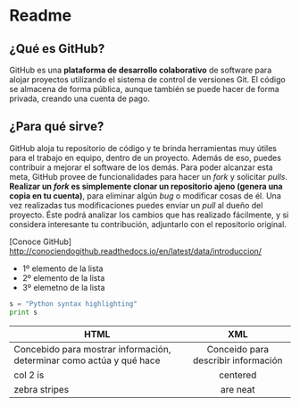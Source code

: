 # Readme
## ¿Qué es GitHub?
GitHub es una **plataforma de desarrollo colaborativo** de software para alojar proyectos utilizando el sistema de control de versiones Git. El código se almacena de forma pública, aunque también se puede hacer de forma privada, creando una cuenta de pago.
## ¿Para qué sirve?
GitHub aloja tu repositorio de código y te brinda herramientas muy útiles para el trabajo en equipo, dentro de un proyecto. Además de eso, puedes contribuir a mejorar el software de los demás. Para poder alcanzar esta meta, GitHub provee de funcionalidades para hacer un *fork* y solicitar *pulls*. **Realizar un *fork* es simplemente clonar un repositorio ajeno (genera una copia en tu cuenta)**, para eliminar algún *bug* o modificar cosas de él. Una vez realizadas tus modificaciones puedes enviar un *pull* al dueño del proyecto. Éste podrá analizar los cambios que has realizado fácilmente, y si considera interesante tu contribución, adjuntarlo con el repositorio original.

[Conoce GitHub] http://conociendogithub.readthedocs.io/en/latest/data/introduccion/
* 1º elemento de la lista
* 2º elemento de la lista
* 3º elemetno de la lista
```python
s = "Python syntax highlighting"
print s
```
| HTML          | XML         | 
| ------------- |:-------------:|
|    Concebido para mostrar información, determinar como actúa y qué hace|  Conceido para describir información                    | 
| col 2 is      | centered      |  
| zebra stripes | are neat      | 
